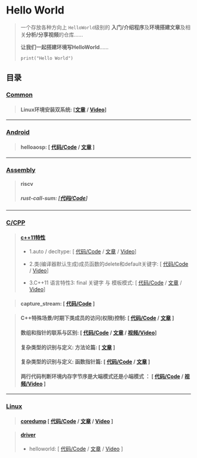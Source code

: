 # Hello World
> 一个存放各种方向上 `HelloWorld`级别的 **入门/介绍程序**及**环境搭建文章**及相关**分析/分享视频**的仓库......
>
>  **让我们一起搭建环境写HelloWorld**......
>
> `print("Hello World")`



## 目录

### [Common](common)

> #### **Linux环境安装双系统**: [[文章](https://zhuanlan.zhihu.com/p/609573337) / [Video](https://www.bilibili.com/video/BV1p54y137Mg)]



---



### [Android](android)

> #### **helloaosp**: [ [代码/Code](android/helloaosp) / [文章](https://zhuanlan.zhihu.com/p/572100374) ]




---



### [Assembly](assembly/)

> #### riscv
>
> ##### rust-call-sum: [[代码/Code](assembly/riscv/rust-call-sum)]



---



### [C/CPP](cpp)

> #### [c++11特性](cpp/c++11)
>
> - 1.auto / decltype: [ [代码/Code](cpp/cpp11/01-decltype_and_auto.cpp) / [文章](https://zhuanlan.zhihu.com/p/635745510)  / [Video](https://www.bilibili.com/video/BV1aj411X7gy)]
>
> - 2.类(编译器默认生成)成员函数的delete和default关键字: [ [代码/Code](cpp/cpp11/02-delete-and-default.cpp) / [Video](https://www.bilibili.com/video/BV12M4y1p794)]
>
> - 3.C++11 语言特性3: final 关键字 与 模板模式: [ [代码/Code](cpp/cpp11/03-final_keyward.cpp) / [文章](https://zhuanlan.zhihu.com/p/673357342) / [Video](https://www.bilibili.com/video/BV1ei4y1a7AF)]

> #### **capture_stream**: [ [代码/Code](cpp/capture_stream) ]

> #### **C++特殊场景/时期下类成员的访问(权限)控制**: [ [代码/Code](cpp/class_access_control_hook_ctor) / [文章](https://zhuanlan.zhihu.com/p/539824562) ]
>
> #### 数组和指针的联系与区别: [ [代码/Code](cpp/array-and-pointer.c) / [文章](https://www.zhihu.com/question/586705302/answer/3088963236) / [视频/Video](https://www.bilibili.com/video/BV1LX4y1q7HB)]
>
> #### 复杂类型的识别与定义: 方法论篇: [ [文章](https://zhuanlan.zhihu.com/p/341431827) ]
>
> #### 复杂类型的识别与定义: 函数指针篇: [ [代码/Code](cpp/complex_type_def.c) / [文章](https://www.zhihu.com/question/608829835/answer/3092274674) ]
>
> #### 两行代码判断环境内存字节序是大端模式还是小端模式 ： [ [代码/Code](cpp/byte_seq.c) / [视频/Video](https://www.bilibili.com/video/BV1Wh4y1M7uv) ]



---



### [Linux](linux)

> #### [coredump](linux/coredump) [ [代码/Code](linux/coredump) / [文章](https://zhuanlan.zhihu.com/p/638514345) / [Video](https://www.bilibili.com/video/BV1wV4y1y7Hr) ]

> #### [driver](linux/driver)
>
> - helloworld: [ [代码/Code](linux/driver/helloworld) / [文章](https://zhuanlan.zhihu.com/p/632738783) / [Video](https://www.bilibili.com/video/BV1Az4y1q7g4/?share_source=copy_web&vd_source=2ab9f3bdf795fb473263ee1fc1d268d0) ]